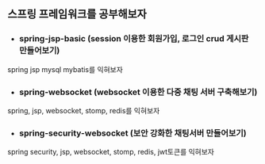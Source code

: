 ## 스프링 프레임워크를 공부해보자
* ### spring-jsp-basic (session 이용한 회원가입, 로그인 crud 게시판 만들어보기)
spring jsp mysql mybatis를 익혀보자
* ### spring-websocket (websocket 이용한 다중 채팅 서버 구축해보기)
spring, jsp, websocket, stomp, redis를 익혀보자
* ### spring-security-websocket (보안 강화한 채팅서버 만들어보기)
spring security, jsp, websocket, stomp, redis, jwt토큰를 익혀보자
